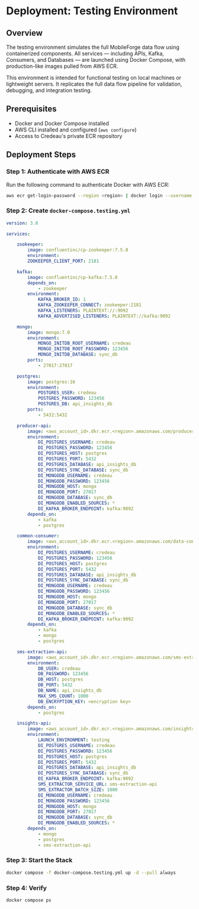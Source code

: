 # Deployment: Testing Environment

## Overview

The testing environment simulates the full MobileForge data flow using containerized components. All services — including APIs, Kafka, Consumers, and Databases — are launched using Docker Compose, with production-like images pulled from AWS ECR.

This environment is intended for functional testing on local machines or lightweight servers. It replicates the full data flow pipeline for validation, debugging, and integration testing.

## Prerequisites

- Docker and Docker Compose installed
- AWS CLI installed and configured (`aws configure`)
- Access to Credeau's private ECR repository

## Deployment Steps

### Step 1: Authenticate with AWS ECR

Run the following command to authenticate Docker with AWS ECR:

```bash
aws ecr get-login-password --region <region> | docker login --username AWS --password-stdin <aws_account_id>.dkr.ecr.<region>.amazonaws.com
```

### Step 2: Create `docker-compose.testing.yml`

```yaml
version: 3.8

services:

    zookeeper:
        image: confluentinc/cp-zookeeper:7.5.0
        environment:
        ZOOKEEPER_CLIENT_PORT: 2181

    kafka:
        image: confluentinc/cp-kafka:7.5.0
        depends_on:
            - zookeeper
        environment:
            KAFKA_BROKER_ID: 1
            KAFKA_ZOOKEEPER_CONNECT: zookeeper:2181
            KAFKA_LISTENERS: PLAINTEXT://:9092
            KAFKA_ADVERTISED_LISTENERS: PLAINTEXT://kafka:9092

    mongo:
        image: mongo:7.0
        environment:
            MONGO_INITDB_ROOT_USERNAME: credeau
            MONGO_INITDB_ROOT_PASSWORD: 123456
            MONGO_INITDB_DATABASE: sync_db
        ports:
            - 27017:27017

    postgres:
        image: postgres:16
        environment:
            POSTGRES_USER: credeau
            POSTGRES_PASSWORD: 123456
            POSTGRES_DB: api_insights_db
        ports:
            - 5432:5432

    producer-api:
        image: <aws_account_id>.dkr.ecr.<region>.amazonaws.com/producer-api:<version>
        environment:
            DI_POSTGRES_USERNAME: credeau
            DI_POSTGRES_PASSWORD: 123456
            DI_POSTGRES_HOST: postgres
            DI_POSTGRES_PORT: 5432
            DI_POSTGRES_DATABASE: api_insights_db
            DI_POSTGRES_SYNC_DATABASE: sync_db
            DI_MONGODB_USERNAME: credeau
            DI_MONGODB_PASSWORD: 123456
            DI_MONGODB_HOST: mongo
            DI_MONGODB_PORT: 27017
            DI_MONGODB_DATABASE: sync_db
            DI_MONGODB_ENABLED_SOURCES: *
            DI_KAFKA_BROKER_ENDPOINT: kafka:9092
        depends_on:
            - kafka
            - postgres

    common-consumer:
        image: <aws_account_id>.dkr.ecr.<region>.amazonaws.com/data-consumer:<version>
        environment:
            DI_POSTGRES_USERNAME: credeau
            DI_POSTGRES_PASSWORD: 123456
            DI_POSTGRES_HOST: postgres
            DI_POSTGRES_PORT: 5432
            DI_POSTGRES_DATABASE: api_insights_db
            DI_POSTGRES_SYNC_DATABASE: sync_db
            DI_MONGODB_USERNAME: credeau
            DI_MONGODB_PASSWORD: 123456
            DI_MONGODB_HOST: mongo
            DI_MONGODB_PORT: 27017
            DI_MONGODB_DATABASE: sync_db
            DI_MONGODB_ENABLED_SOURCES: *
            DI_KAFKA_BROKER_ENDPOINT: kafka:9092
        depends_on:
            - kafka
            - mongo
            - postgres

    sms-extraction-api:
        image: <aws_account_id>.dkr.ecr.<region>.amazonaws.com/sms-extraction-api:<version>
        environment:
            DB_USER: credeau
            DB_PASSWORD: 123456
            DB_HOST: postgres
            DB_PORT: 5432
            DB_NAME: api_insights_db
            MAX_SMS_COUNT: 1000
            DB_ENCRYPTION_KEY: <encryption key>
        depends_on:
            - postgres

    insights-api:
        image: <aws_account_id>.dkr.ecr.<region>.amazonaws.com/insights-api:<version>
        environment:
            LAUNCH_ENVIRONMENT: testing
            DI_POSTGRES_USERNAME: credeau
            DI_POSTGRES_PASSWORD: 123456
            DI_POSTGRES_HOST: postgres
            DI_POSTGRES_PORT: 5432
            DI_POSTGRES_DATABASE: api_insights_db
            DI_POSTGRES_SYNC_DATABASE: sync_db
            DI_KAFKA_BROKER_ENDPOINT: kafka:9092
            SMS_EXTRACTOR_SERVICE_URL: sms-extraction-api
            SMS_EXTRACTOR_BATCH_SIZE: 1000
            DI_MONGODB_USERNAME: credeau
            DI_MONGODB_PASSWORD: 123456
            DI_MONGODB_HOST: mongo
            DI_MONGODB_PORT: 27017
            DI_MONGODB_DATABASE: sync_db
            DI_MONGODB_ENABLED_SOURCES: *
        depends_on:
            - mongo
            - postgres
            - sms-extraction-api
```

### Step 3: Start the Stack

```bash
docker compose -f docker-compose.testing.yml up -d --pull always
```

### Step 4: Verify

```bash
docker compose ps
```